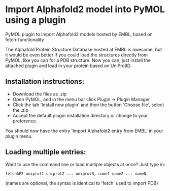 # Import Alphafold2 model into PyMOL using a plugin
PyMOL plugin to import Alphafold2 models hosted by EMBL, based on fetch-functionality

The Alphafold Protein Structure Database hosted at EMBL is awesome, but it would be even better if you could load the structures directly from PyMOL, like you can for a PDB structure. Now you can, just install the attached plugin and load in your protein based on UniProtID.

## Installation instructions:
* Download the files as .zip 
* Open PyMOL, and in the menu bar click Plugin -> Plugin Manager
* Click the tab 'Install new plugin' and then the button 'Choose file', select the .zip
* Accept the default plugin installation directory or change to your preference

You should now have the entry 'Import Alphafold2 entry from EMBL' in your plugin menu.

## Loading multiple entries:
Want to use the command line or load multiple objects at once? Just type in:

    fetchAF2 uniprot1 uniprot2 ... uniprotN, name1 name2 ... nameN
    
(names are optional, the syntax is identical to 'fetch' used to import PDB)
